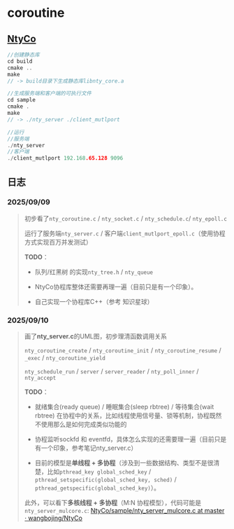 # coroutine
## [NtyCo](https://github.com/wangbojing/NtyCo)

```cpp
//创建静态库
cd build
cmake ..
make 
// -> build目录下生成静态库libnty_core.a
```



```cpp
//生成服务端和客户端的可执行文件
cd sample
cmake .
make
// -> ./nty_server ./client_mutlport
```



```cpp
//运行
//服务端
./nty_server
//客户端
./client_mutlport 192.168.65.128 9096
```



## 日志

### 2025/09/09

>初步看了`nty_coroutine.c` / `nty_socket.c` / `nty_schedule.c`/ `nty_epoll.c`
>
>运行了服务端`nty_server.c` / 客户端`client_mutlport_epoll.c`（使用协程方式实现百万并发测试）
>
>**TODO**：
>
>* 队列/红黑树 的实现`nty_tree.h` / `nty_queue`
>
>* NtyCo协程库整体还需要再理一遍（目前只是有一个印象）。
>* 自己实现一个协程库C++（参考 知识星球）



### 2025/09/10

>画了**nty_server.c**的UML图，初步理清函数调用关系
>
>`nty_coroutine_create` / `nty_coroutine_init` / `nty_coroutine_resume` / `_exec` / `nty_coroutine_yield` 
>
>`nty_schedule_run` / `server` / `server_reader` / `nty_poll_inner` / `nty_accept`
>
>**TODO**：
>
>* 就绪集合(ready queue) / 睡眠集合(sleep rbtree) / 等待集合(wait rbtree) 在协程中的关系，比如线程使用信号量、锁等机制，协程既然不使用那么是如何完成类似功能的
>
>* 协程监听sockfd 和 eventfd，具体怎么实现的还需要理一遍（目前只是有一个印象，参考笔记nty_server.c）
>
>* 目前的模型是**单线程 + 多协程**（涉及到一些数据结构、类型不是很清楚，比如`pthread_key global_sched_key` / `pthread_setspecific(global_sched_key, sched)` / `pthread_getspecific(global_sched_key)`）。
>
>  此外，可以看下**多核线程 + 多协程**（M:N 协程模型），代码可能是`nty_server_mulcore.c`: [NtyCo/sample/nty_server_mulcore.c at master · wangbojing/NtyCo](https://github.com/wangbojing/NtyCo/blob/master/sample/nty_server_mulcore.c)


